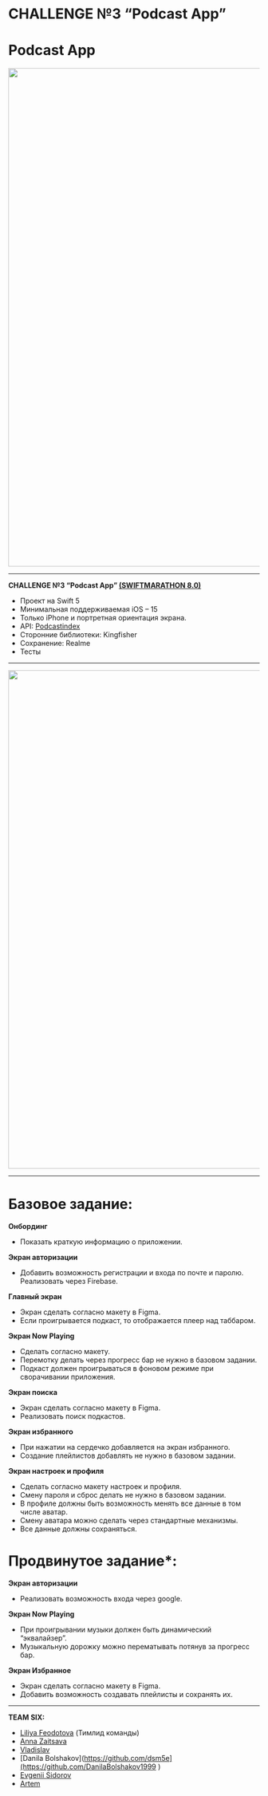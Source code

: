 # CHALLENGE №3 “Podcast App”
# Podcast App
<img src="https://github.com/liilkaz/PodcastApp/assets/122364066/1625abba-1fa9-4a2d-9262-c027ad69e08e" width="1000">

---

**CHALLENGE №3 “Podcast App” [(SWIFTMARATHON 8.0)](https://t.me/swiftmarathon)**
* Проект на Swift 5
* Минимальная поддерживаемая iOS – 15
* Только iPhone и портретная ориентация экрана.
* API: [Podcastindex](https://api.podcastindex.org/)
* Сторонние библиотеки: Kingfisher
* Сохранение: Realme
* Тесты

---

<img src="https://github.com/liilkaz/PodcastApp/assets/122364066/e178a8c5-2c36-4a93-b40d-7e1cde1d9d53" width="1000">

---
# Базовое задание:

**Онбординг**

* Показать краткую информацию о приложении.

**Экран авторизации**

* Добавить возможность регистрации и входа по почте и паролю. Реализовать через Firebase.

**Главный экран**

* Экран сделать согласно макету в Figma.
* Если проигрывается подкаст, то отображается плеер над таббаром.

**Экран Now Playing**

* Сделать согласно макету.
* Перемотку делать через прогресс бар не нужно в базовом задании.
* Подкаст должен проигрываться в фоновом режиме при сворачивании приложения.

**Экран поиска**

* Экран сделать согласно макету в Figma.
* Реализовать поиск подкастов.

**Экран избранного**

* При нажатии на сердечко добавляется на экран избранного.
* Создание плейлистов добавлять не нужно в базовом задании.

**Экран настроек и профиля**

* Сделать согласно макету настроек и профиля.      
* Смену пароля и сброс делать не нужно в базовом задании.
* В профиле должны быть возможность менять все данные в том числе аватар.
* Смену аватара можно сделать через стандартные механизмы.
* Все данные должны сохраняться.


# Продвинутое задание*:

**Экран авторизации**

* Реализовать возможность входа через google.
        
**Экран Now Playing**

* При проигрывании музыки должен быть динамический “эквалайзер”.
* Музыкальную дорожку можно перематывать потянув за прогресс бар.

**Экран Избранное**

* Экран сделать согласно макету в Figma.
* Добавить возможность создавать плейлисты и сохранять их.

---
**TEAM SIX:**
+ [Liliya Feodotova](https://github.com/liilkaz) (Тимлид команды)
+ [Anna Zaitsava](https://github.com/ShapovalovIlya)
+ [Vladislav](https://github.com/fullzoom59)
+ [Danila Bolshakov](https://github.com/dsm5e](https://github.com/DanilaBolshakov1999 )
+ [Evgenii Sidorov](https://github.com/U-ggg)
+ [Artem](https://github.com/Ressevet)
